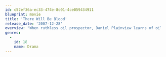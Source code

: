 ```yaml
---
id: c52ef36a-ec33-474e-8c01-4ce059434911
blueprint: movie
title: 'There Will Be Blood'
release_date: '2007-12-28'
overview: "When ruthless oil prospector, Daniel Plainview learns of oil-rich land in California that can be bought cheaply, he moves his operation there and begins manipulating and exploiting the local landowners into selling him their property. Using his young adopted son to project the image of a caring family man, Plainview gains the cooperation of almost all the locals with lofty promises to build schools and cultivate the land to make their community flourish. Over time, Plainview's gradual accumulation of wealth and power causes his true self to surface, and he begins to slowly alienate himself from everyone in his life."
genres:
  -
    id: 18
    name: Drama
---
```


